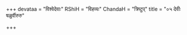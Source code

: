 +++
devataa = "विश्वेदेवाः"
RShiH = "विहव्यः"
ChandaH = "त्रिष्टुप्"
title = "०५ देवीः षळुर्वीरुरु"

+++
